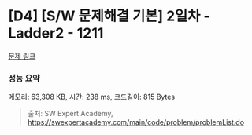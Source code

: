 # [D4] [S/W 문제해결 기본] 2일차 - Ladder2 - 1211 

[문제 링크](https://swexpertacademy.com/main/code/problem/problemDetail.do?contestProbId=AV14BgD6AEECFAYh) 

### 성능 요약

메모리: 63,308 KB, 시간: 238 ms, 코드길이: 815 Bytes



> 출처: SW Expert Academy, https://swexpertacademy.com/main/code/problem/problemList.do
